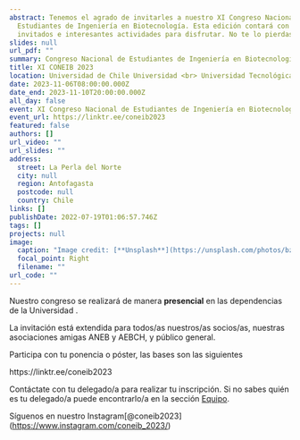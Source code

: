 ```yaml
---
abstract: Tenemos el agrado de invitarles a nuestro XI Congreso Nacional de
  Estudiantes de Ingeniería en Biotecnología. Esta edición contará con grandes
  invitados e interesantes actividades para disfrutar. No te lo pierdas!
slides: null
url_pdf: ""
summary: Congreso Nacional de Estudiantes de Ingeniería en Biotecnología.
title: XI CONEIB 2023
location: Universidad de Chile Universidad <br> Universidad Tecnológica Metropolitana
date: 2023-11-06T08:00:00.000Z
date_end: 2023-11-10T20:00:00.000Z
all_day: false
event: XI Congreso Nacional de Estudiantes de Ingeniería en Biotecnología Molecular
event_url: https://linktr.ee/coneib2023
featured: false
authors: []
url_video: ""
url_slides: ""
address:
  street: La Perla del Norte
  city: null
  region: Antofagasta
  postcode: null
  country: Chile
links: []
publishDate: 2022-07-19T01:06:57.746Z
tags: []
projects: null
image:
  caption: "Image credit: [**Unsplash**](https://unsplash.com/photos/bzdhc5b3Bxs)"
  focal_point: Right
  filename: ""
url_code: ""
---
```

Nuestro congreso se realizará de manera **presencial** en las dependencias de la Universidad .

La invitación está extendida para todos/as nuestros/as socios/as, nuestras asociaciones amigas ANEB y AEBCH, y público general.

Participa con tu ponencia o póster, las bases son las siguientes<br>

<link> https://linktr.ee/coneib2023

Contáctate con tu delegado/a para realizar tu inscripción. Si no sabes quién es tu delegado/a puede encontrarlo/a en la sección [Equipo](https://aneib.cl/people).

Síguenos en nuestro Instagram\[@coneib2023](https://www.instagram.com/coneib_2023/)